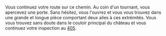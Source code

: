 Vous continuez votre route sur ce chemin. Au coin d'un tournant, vous apercevez une porte. Sans hésitez, vous l'ouvrez et vous vous trouvez dans une grande et longue pièce comportant deux ailes à ces extrémités. Vous vous trouvez sans doute dans le couloir principal du château et vous continuez votre inspection au [405](405).
